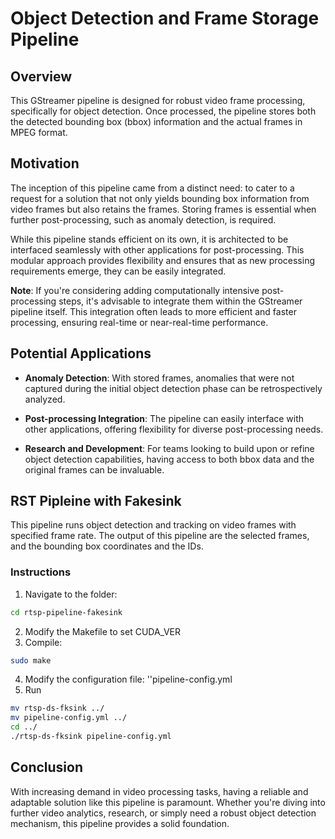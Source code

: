 # Object Detection and Frame Storage Pipeline

## Overview

This GStreamer pipeline is designed for robust video frame processing, specifically for object detection. Once processed, the pipeline stores both the detected bounding box (bbox) information and the actual frames in MPEG format.

## Motivation

The inception of this pipeline came from a distinct need: to cater to a request for a solution that not only yields bounding box information from video frames but also retains the frames. Storing frames is essential when further post-processing, such as anomaly detection, is required.

While this pipeline stands efficient on its own, it is architected to be interfaced seamlessly with other applications for post-processing. This modular approach provides flexibility and ensures that as new processing requirements emerge, they can be easily integrated.

**Note**: If you're considering adding computationally intensive post-processing steps, it's advisable to integrate them within the GStreamer pipeline itself. This integration often leads to more efficient and faster processing, ensuring real-time or near-real-time performance.

## Potential Applications

- **Anomaly Detection**: With stored frames, anomalies that were not captured during the initial object detection phase can be retrospectively analyzed.
  
- **Post-processing Integration**: The pipeline can easily interface with other applications, offering flexibility for diverse post-processing needs.
  
- **Research and Development**: For teams looking to build upon or refine object detection capabilities, having access to both bbox data and the original frames can be invaluable.


## RST Pipleine with Fakesink 
This pipeline runs object detection and tracking on video frames with specified frame rate. The output of this pipeline are the selected frames, and the bounding box coordinates and the IDs.
### Instructions
1. Navigate to the folder:
```bash
cd rtsp-pipeline-fakesink
```
2. Modify the Makefile to set CUDA_VER
3. Compile:
```bash
sudo make
```
4. Modify the configuration file: ''pipeline-config.yml
5. Run
```bash
mv rtsp-ds-fksink ../
mv pipeline-config.yml ../
cd ../
./rtsp-ds-fksink pipeline-config.yml
```

## Conclusion

With increasing demand in video processing tasks, having a reliable and adaptable solution like this pipeline is paramount. Whether you're diving into further video analytics, research, or simply need a robust object detection mechanism, this pipeline provides a solid foundation.

